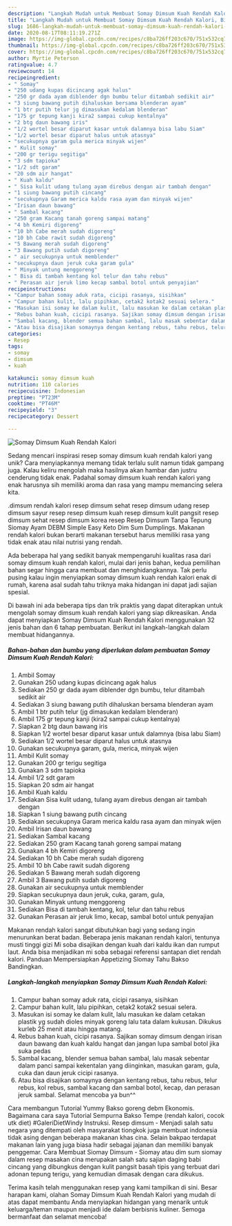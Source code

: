 ```yaml
---
description: "Langkah Mudah untuk Membuat Somay Dimsum Kuah Rendah Kalori, Bisa Manjain Lidah"
title: "Langkah Mudah untuk Membuat Somay Dimsum Kuah Rendah Kalori, Bisa Manjain Lidah"
slug: 1686-langkah-mudah-untuk-membuat-somay-dimsum-kuah-rendah-kalori-bisa-manjain-lidah
date: 2020-08-17T08:11:19.271Z
image: https://img-global.cpcdn.com/recipes/c8ba726ff203c670/751x532cq70/somay-dimsum-kuah-rendah-kalori-foto-resep-utama.jpg
thumbnail: https://img-global.cpcdn.com/recipes/c8ba726ff203c670/751x532cq70/somay-dimsum-kuah-rendah-kalori-foto-resep-utama.jpg
cover: https://img-global.cpcdn.com/recipes/c8ba726ff203c670/751x532cq70/somay-dimsum-kuah-rendah-kalori-foto-resep-utama.jpg
author: Myrtie Peterson
ratingvalue: 4.7
reviewcount: 14
recipeingredient:
- " Somay"
- "250 udang kupas dicincang agak halus"
- "250 gr dada ayam diblender dgn bumbu telur ditambah sedikit air"
- "3 siung bawang putih dihaluskan bersama blenderan ayam"
- "1 btr putih telur jg dimasukan kedalam blenderan"
- "175 gr tepung kanji kira2 sampai cukup kentalnya"
- "2 btg daun bawang iris"
- "1/2 wortel besar diparut kasar untuk dalamnya bisa labu Siam"
- "1/2 wortel besar diparut halus untuk atasnya"
- "secukupnya garam gula merica minyak wijen"
- " Kulit somay"
- "200 gr terigu segitiga"
- "3 sdm tapioka"
- "1/2 sdt garam"
- "20 sdm air hangat"
- " Kuah kaldu"
- " Sisa kulit udang tulang ayam direbus dengan air tambah dengan"
- "1 siung bawang putih cincang"
- "secukupnya Garam merica kaldu rasa ayam dan minyak wijen"
- "Irisan daun bawang"
- " Sambal kacang"
- "250 gram Kacang tanah goreng sampai matang"
- "4 bh Kemiri digoreng"
- "10 bh Cabe merah sudah digoreng"
- "10 bh Cabe rawit sudah digoreng"
- "5 Bawang merah sudah digoreng"
- "3 Bawang putih sudah digoreng"
- " air secukupnya untuk memblender"
- "secukupnya daun jeruk cuka garam gula"
- " Minyak untung menggoreng"
- " Bisa di tambah kentang kol telur dan tahu rebus"
- " Perasan air jeruk limo kecap sambal botol untuk penyajian"
recipeinstructions:
- "Campur bahan somay aduk rata, cicipi rasanya, sisihkan"
- "Campur bahan kulit, lalu pipihkan, cetak2 kotak2 sesuai selera."
- "Masukan isi somay ke dalam kulit, lalu masukan ke dalam cetakan plastik yg sudah dioles minyak goreng lalu tata dalam kukusan. Dikukus kurleb 25 menit atau hingga matang."
- "Rebus bahan kuah, cicipi rasanya. Sajikan somay dimsum dengan irisan daun bawang dan kuah kaldu hangat dan jangan lupa sambal botol jika suka pedas"
- "Sambal kacang, blender semua bahan sambal, lalu masak sebentar dalam panci sampai kekentalan yang diinginkan, masukan garam, gula, cuka dan daun jeruk cicipi rasanya."
- "Atau bisa disajikan somaynya dengan kentang rebus, tahu rebus, telur rebus, kol rebus, sambal kacang dan sambal botol, kecap, dan perasan jeruk sambal. Selamat mencoba ya bun^^"
categories:
- Resep
tags:
- somay
- dimsum
- kuah

katakunci: somay dimsum kuah 
nutrition: 110 calories
recipecuisine: Indonesian
preptime: "PT23M"
cooktime: "PT46M"
recipeyield: "3"
recipecategory: Dessert

---
```



![Somay Dimsum Kuah Rendah Kalori](https://img-global.cpcdn.com/recipes/c8ba726ff203c670/751x532cq70/somay-dimsum-kuah-rendah-kalori-foto-resep-utama.jpg)

Sedang mencari inspirasi resep somay dimsum kuah rendah kalori yang unik? Cara menyiapkannya memang tidak terlalu sulit namun tidak gampang juga. Kalau keliru mengolah maka hasilnya akan hambar dan justru cenderung tidak enak. Padahal somay dimsum kuah rendah kalori yang enak harusnya sih memiliki aroma dan rasa yang mampu memancing selera kita.

.dimsum rendah kalori resep dimsum sehat resep dimsum udang resep dimsum sayur resep resep dimsum kuah resep dimsum kulit pangsit resep dimsum sehat resep dimsum korea resep Resep Dimsum Tanpa Tepung Siomay Ayam DEBM Simple Easy Keto Dim Sum Dumplings. Makanan rendah kalori bukan berarti makanan tersebut harus memiliki rasa yang tidak enak atau nilai nutrisi yang rendah.

Ada beberapa hal yang sedikit banyak mempengaruhi kualitas rasa dari somay dimsum kuah rendah kalori, mulai dari jenis bahan, kedua pemilihan bahan segar hingga cara membuat dan menghidangkannya. Tak perlu pusing kalau ingin menyiapkan somay dimsum kuah rendah kalori enak di rumah, karena asal sudah tahu triknya maka hidangan ini dapat jadi sajian spesial.


Di bawah ini ada beberapa tips dan trik praktis yang dapat diterapkan untuk mengolah somay dimsum kuah rendah kalori yang siap dikreasikan. Anda dapat menyiapkan Somay Dimsum Kuah Rendah Kalori menggunakan 32 jenis bahan dan 6 tahap pembuatan. Berikut ini langkah-langkah dalam membuat hidangannya.

<!--inarticleads1-->

##### Bahan-bahan dan bumbu yang diperlukan dalam pembuatan Somay Dimsum Kuah Rendah Kalori:

1. Ambil  Somay
1. Gunakan 250 udang kupas dicincang agak halus
1. Sediakan 250 gr dada ayam diblender dgn bumbu, telur ditambah sedikit air
1. Sediakan 3 siung bawang putih dihaluskan bersama blenderan ayam
1. Ambil 1 btr putih telur (jg dimasukan kedalam blenderan)
1. Ambil 175 gr tepung kanji (kira2 sampai cukup kentalnya)
1. Siapkan 2 btg daun bawang iris
1. Siapkan 1/2 wortel besar diparut kasar untuk dalamnya (bisa labu Siam)
1. Sediakan 1/2 wortel besar diparut halus untuk atasnya
1. Gunakan secukupnya garam, gula, merica, minyak wijen
1. Ambil  Kulit somay
1. Gunakan 200 gr terigu segitiga
1. Gunakan 3 sdm tapioka
1. Ambil 1/2 sdt garam
1. Siapkan 20 sdm air hangat
1. Ambil  Kuah kaldu
1. Sediakan  Sisa kulit udang, tulang ayam direbus dengan air tambah dengan
1. Siapkan 1 siung bawang putih cincang
1. Sediakan secukupnya Garam merica kaldu rasa ayam dan minyak wijen
1. Ambil Irisan daun bawang
1. Sediakan  Sambal kacang
1. Sediakan 250 gram Kacang tanah goreng sampai matang
1. Gunakan 4 bh Kemiri digoreng
1. Sediakan 10 bh Cabe merah sudah digoreng
1. Ambil 10 bh Cabe rawit sudah digoreng
1. Sediakan 5 Bawang merah sudah digoreng
1. Ambil 3 Bawang putih sudah digoreng
1. Gunakan  air secukupnya untuk memblender
1. Siapkan secukupnya daun jeruk, cuka, garam, gula,
1. Gunakan  Minyak untung menggoreng
1. Sediakan  Bisa di tambah kentang, kol, telur dan tahu rebus
1. Gunakan  Perasan air jeruk limo, kecap, sambal botol untuk penyajian


Makanan rendah kalori sangat dibutuhkan bagi yang sedang ingin menurunkan berat badan. Beberapa jenis makanan rendah kalori, tentunya musti tinggi gizi Mi soba disajikan dengan kuah dari kaldu ikan dan rumput laut. Anda bisa menjadikan mi soba sebagai referensi santapan diet rendah kalori. Panduan Mempersiapkan Appetizing Siomay Tahu Bakso Bandingkan. 

<!--inarticleads2-->

##### Langkah-langkah menyiapkan Somay Dimsum Kuah Rendah Kalori:

1. Campur bahan somay aduk rata, cicipi rasanya, sisihkan
1. Campur bahan kulit, lalu pipihkan, cetak2 kotak2 sesuai selera.
1. Masukan isi somay ke dalam kulit, lalu masukan ke dalam cetakan plastik yg sudah dioles minyak goreng lalu tata dalam kukusan. Dikukus kurleb 25 menit atau hingga matang.
1. Rebus bahan kuah, cicipi rasanya. Sajikan somay dimsum dengan irisan daun bawang dan kuah kaldu hangat dan jangan lupa sambal botol jika suka pedas
1. Sambal kacang, blender semua bahan sambal, lalu masak sebentar dalam panci sampai kekentalan yang diinginkan, masukan garam, gula, cuka dan daun jeruk cicipi rasanya.
1. Atau bisa disajikan somaynya dengan kentang rebus, tahu rebus, telur rebus, kol rebus, sambal kacang dan sambal botol, kecap, dan perasan jeruk sambal. Selamat mencoba ya bun^^


Cara membangun Tutorial Yummy Bakso goreng debm Ekonomis. Bagaimana cara saya Tutorial Sempurna Bakso Tempe (rendah kalori, cocok utk diet) #GaleriDietWindy Instruksi. Resep dimsum - Menjadi salah satu negara yang ditempati oleh masyarakat tiongkok juga membuat indonesia tidak asing dengan beberapa makanan khas cina. Selain bakpao terdapat makanan lain yang juga biasa hadir sebagai jajanan dan memiliki banyak penggemar. Cara Membuat Siomay Dimsum - Siomay atau dim sum siomay dalam resep masakan cina merupakan salah satu sajian daging babi cincang yang dibungkus dengan kulit pangsit basah tipis yang terbuat dari adonan tepung terigu, yang kemudian dimasak dengan cara dikukus. 

Terima kasih telah menggunakan resep yang kami tampilkan di sini. Besar harapan kami, olahan Somay Dimsum Kuah Rendah Kalori yang mudah di atas dapat membantu Anda menyiapkan hidangan yang menarik untuk keluarga/teman maupun menjadi ide dalam berbisnis kuliner. Semoga bermanfaat dan selamat mencoba!
